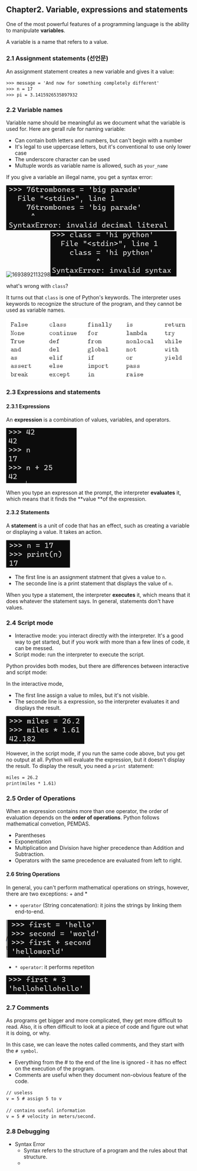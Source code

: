 ## Chapter2. Variable, expressions and statements

One of the most powerful features of a programming language is the ability to manipulate **variables**.

A variable is a name that refers to a value.

### 2.1 Assignment statements (선언문)

An assignment statement creates a new variable and gives it a value:

```
>>> message = 'And now for something completely different'
>>> n = 17
>>> pi = 3.1415926535897932
```

### 2.2 Variable names

Variable name should be meaningful as we document what the variable is used for. Here are gerall rule for naming variable:

- Can contain both letters and numbers, but can't begin with a number
- It's legal to use uppercase letters, but it's conventional to use only lower case
- The underscore character can be used
- Multuple words as variable name is allowed, such as `your_name`

If you give a variable an illegal name, you get a syntax error:

![1693892069204](image/ch2/1693892069204.png)![1693892113298](https://file+.vscode-resource.vscode-cdn.net/c%3A/Users/sqk-note/04.Minha/computer-science/thinkpython2/ch2/image/ch2/1693892113298.png)![1693892233313](image/ch2/1693892233313.png)

what's wrong with `class`?

It turns out that `class` is one of Python's keywords. The interpreter uses keywords to recognize the structure of the program, and they cannot be used as variable names.

![1693893853847](image/ch2/1693893853847.png)

### 2.3 Expressions and statements

#### 2.3.1 Expressions

An **expression** is a combination of values, variables, and operators.

![1693894544291](image/ch2/1693894544291.png)

When you type an expresson at the prompt, the interpreter **evaluates** it, which means that it finds the **value **of the expression.

#### 2.3.2 Statements

A **statement** is a unit of code that has an effect, such as creating a variable or displaying a value. It takes an action.

![1693894575935](image/ch2/1693894575935.png)

- The first line is an assignment statment that gives a value to `n`.
- The seconde line is a print statement that displays the value of `n`.

When you type a statement, the interpreter **executes** it, which means that it does whatever the statement says. In general, statements don't have values.

### 2.4 Script mode

- Interactive mode: you interact directly with the interpreter. It's a good way to get started, but if you work with more than a few lines of code, it can be messed.
- Script mode: run the interpreter to execute the script.

Python provides both modes, but there are differences between interactive and script mode:

In the interactive mode,

- The first line assign a value to miles, but it's not visible.
- The seconde line is a expression, so the interpreter evaluates it and displays the result.

![1693965854462](image/ch2/1693965854462.png)

However, in the script mode, if you run the same code above, but you get no output at all. Python will evaluate the expression, but it doesn't display the result. To display the result, you need a `print `statement:

```
miles = 26.2
print(miles * 1.61)
```

### 2.5 Order of Operations

When an expression contains more than one operator, the order of evaluation depends on the **order of operations**. Python follows mathematical convetion, PEMDAS.

- Parentheses
- Exponentiation
- Multiplication and Division have higher precedence than Addition and  Subtraction.
- Operators with the same precedence are evaluated from left to right.

#### 2.6 String Operations

In general, you can't perform mathematical operations on strings, however, there are two exceptions: + and *

- `+ operator` (String concatenation): it joins the strings by linking them end-to-end.

![1693967104197](image/ch2/1693967104197.png)

- `* operator`: it performs repetiton

![1693967300315](image/ch2/1693967300315.png)

### 2.7 Comments

As programs get bigger and more complicated, they get more difficult to read. Also, it is often difficult to look at a piece of code and figure out what it is doing, or why.

In this case, we can leave the notes called comments, and they start with the `# symbol`.

- Everything from the # to the end of the line is ignored - it has no effect on the execution of the program.
- Comments are useful when they document non-obvious feature of the code.

```
// useless
v = 5 # assign 5 to v

// contains useful information
v = 5 # velocity in meters/second.
```

### 2.8 Debugging

- Syntax Error
  - Syntax refers to the structure of a program and the rules about that structure.
  -
